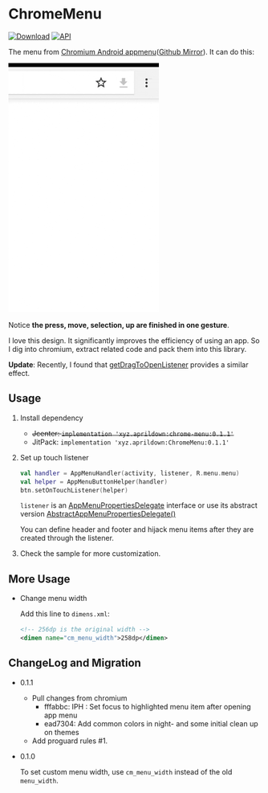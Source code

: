 # ChromeMenu

[![Download](https://jitpack.io/v/xyz.aprildown/ChromeMenu.svg)](https://jitpack.io/#xyz.aprildown/ChromeMenu)
[![API](https://img.shields.io/badge/API-17%2B-blue.svg?style=flat)](https://android-arsenal.com/api?level=17)

The menu from [Chromium Android appmenu](https://chromium.googlesource.com/chromium/src/+/refs/heads/master/chrome/browser/ui/android/appmenu/internal/java/src/org/chromium/chrome/browser/ui/appmenu)([Github Mirror](https://github.com/chromium/chromium/tree/master/chrome/browser/ui/android/appmenu/internal/java/src/org/chromium/chrome/browser/ui/appmenu)). It can do this:

![Example GIF](https://github.com/DeweyReed/ChromeMenu/blob/master/images/example.gif?raw=true)

Notice **the press, move, selection, up are finished in one gesture**.

I love this design. It significantly improves the efficiency of using an app. So I dig into chromium, extract related code and pack them into this library.

**Update**: Recently, I found that [getDragToOpenListener](https://developer.android.com/reference/kotlin/androidx/appcompat/widget/PopupMenu#getdragtoopenlistener) provides a similar effect.

## Usage

1. Install dependency

    - ~~Jcenter: `implementation 'xyz.aprildown:chrome-menu:0.1.1'`~~
    - JitPack: `implementation 'xyz.aprildown:ChromeMenu:0.1.1'`

1. Set up touch listener

    ```Kotlin
    val handler = AppMenuHandler(activity, listener, R.menu.menu)
    val helper = AppMenuButtonHelper(handler)
    btn.setOnTouchListener(helper)
    ```

    `listener` is an [AppMenuPropertiesDelegate](https://github.com/DeweyReed/ChromeMenu/blob/master/library/src/main/java/xyz/aprildown/chromemenu/AppMenuPropertiesDelegate.java#L15) interface or use its abstract version [AbstractAppMenuPropertiesDelegate()](https://github.com/DeweyReed/ChromeMenu/blob/master/library/src/main/java/xyz/aprildown/chromemenu/AbstractAppMenuPropertiesDelegate.java#L12)

    You can define header and footer and hijack menu items after they are created through the listener.

1. Check the sample for more customization.

## More Usage

- Change menu width

    Add this line to `dimens.xml`:

    ```XML
    <!-- 256dp is the original width -->
    <dimen name="cm_menu_width">258dp</dimen>
    ```

## ChangeLog and Migration

- 0.1.1

  - Pull changes from chromium
    - fffabbc: IPH : Set focus to highlighted menu item after opening app menu
    - ead7304: Add common colors in night- and some initial clean up on themes
  - Add proguard rules #1.

- 0.1.0

    To set custom menu width, use `cm_menu_width` instead of the old `menu_width`.
